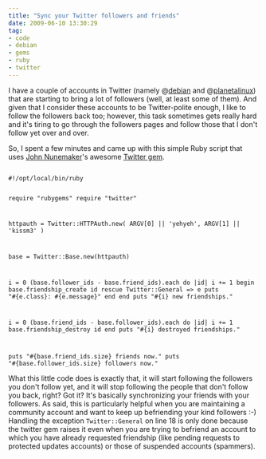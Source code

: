 ```yaml
---
title: "Sync your Twitter followers and friends"
date: 2009-06-10 13:30:29
tag:
- code
- debian
- gems
- ruby
- twitter
---
```

I have a couple of accounts in Twitter (namely @<a href="http://twitter.com/debian">debian</a> and @<a href="http://twitter.com/planetalinux">planetalinux</a>) that are starting to bring a lot of followers (well, at least some of them). And given that I consider these accounts to be Twitter-polite enough, I like to follow the followers back too; however, this task sometimes gets really hard and it's tiring to go through the followers pages and follow those that I don't follow yet over and over.

So, I spent a few minutes and came up with this simple Ruby script that uses <a href="http://addictedtonew.com/">John Nunemaker</a>'s awesome <a href="http://twitter.rubyforge.org">Twitter gem</a>.

<code lang="ruby">
#!/opt/local/bin/ruby

require "rubygems"
require "twitter"

httpauth = Twitter::HTTPAuth.new(
	ARGV[0] || 'yehyeh',
	ARGV[1] || 'kissm3'
)

base = Twitter::Base.new(httpauth)

i = 0
(base.follower_ids - base.friend_ids).each do |id|
  i += 1
  begin
    base.friendship_create id
  rescue Twitter::General => e
    puts "#{e.class}: #{e.message}"
  end
end
puts "#{i} new friendships."

i = 0
(base.friend_ids - base.follower_ids).each do |id|
  i += 1
  base.friendship_destroy id
end
puts "#{i} destroyed friendships."

puts "#{base.friend_ids.size} friends now."
puts "#{base.follower_ids.size} followers now."
</code>

What this little code does is exactly that, it will start following the followers you don't follow yet, and it will stop following the people that don't follow you back, right? Got it? It's basically synchronizing your friends with your followers. As said, this is particularly helpful when you are maintaining a community account and want to keep up befriending your kind followers :-) Handling the exception <code>Twitter::General</code> on line 18 is only done because the twitter gem raises it even when you are trying to befriend an account to which you have already requested friendship (like pending requests to protected updates accounts) or those of suspended accounts (spammers).